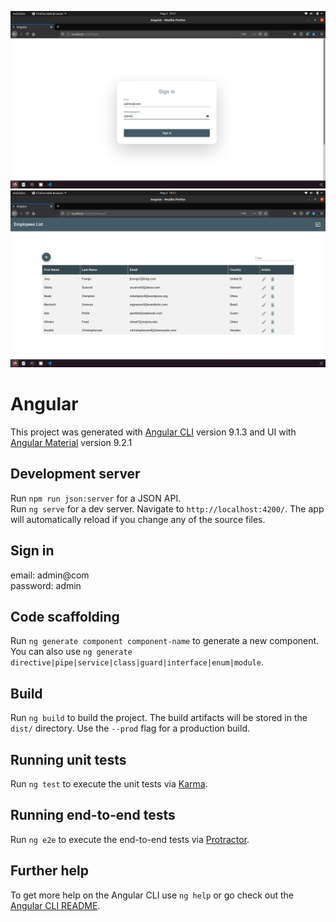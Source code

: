 ![](src/assets/images/login.png)
![](src/assets/images/dashboard.png)


# Angular

This project was generated with [Angular CLI](https://github.com/angular/angular-cli) version 9.1.3 and UI with [Angular Material](https://material.angular.io/) version 9.2.1


## Development server

Run `npm run json:server` for a JSON API.<br/>
Run `ng serve` for a dev server. Navigate to `http://localhost:4200/`. The app will automatically reload if you change any of the source files.

## Sign in 
email: admin@com <br/>
password: admin

## Code scaffolding

Run `ng generate component component-name` to generate a new component. You can also use `ng generate directive|pipe|service|class|guard|interface|enum|module`.

## Build

Run `ng build` to build the project. The build artifacts will be stored in the `dist/` directory. Use the `--prod` flag for a production build.

## Running unit tests

Run `ng test` to execute the unit tests via [Karma](https://karma-runner.github.io).

## Running end-to-end tests

Run `ng e2e` to execute the end-to-end tests via [Protractor](http://www.protractortest.org/).

## Further help

To get more help on the Angular CLI use `ng help` or go check out the [Angular CLI README](https://github.com/angular/angular-cli/blob/master/README.md).
